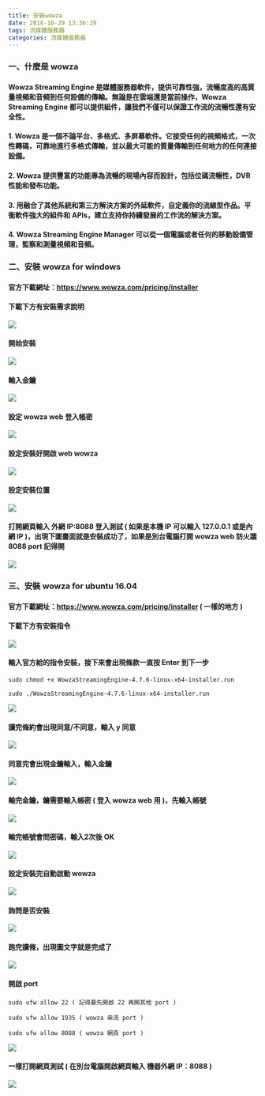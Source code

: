 ```yaml
---
title: 安裝wowza
date: 2018-10-29 13:36:29
tags: 流媒體服務器
categories: 流媒體服務器
---
```


### 一、什麼是 wowza

#### Wowza Streaming Engine 是媒體服務器軟件，提供可靠性強，流暢度高的高質量視頻和音頻到任何設備的傳輸。無論是在雲端還是當前操作，Wowza Streaming Engine 都可以提供組件，讓我們不僅可以保證工作流的流暢性還有安全性。

<!-- more -->

#### 1. Wowza 是一個不論平台、多格式、多屏幕軟件。它接受任何的視頻格式，一次性轉碼，可靠地進行多格式傳輸，並以最大可能的質量傳輸到任何地方的任何連接設備。

#### 2. Wowza 提供豐富的功能專為流暢的現場內容而設計，包括位碼流暢性，DVR 性能和發布功能。

#### 3. 用融合了其他系統和第三方解決方案的外延軟件，自定義你的流線型作品。平衡軟件強大的組件和 APIs，建立支持你持續發展的工作流的解決方案。

#### 4. Wowza Streaming Engine Manager 可以從一個電腦或者任何的移動設備管理，監察和測量視頻和音頻。

### 二、安裝 wowza for windows

#### 官方下載網址：https://www.wowza.com/pricing/installer

#### 下載下方有安裝需求說明

![ ](images/1.png)

#### 開始安裝

![ ](images/2.png)

#### 輸入金鑰

![ ](images/3.png)

#### 設定 wowza web 登入帳密

![ ](images/4.png)

#### 設定安裝好開啟 web wowza

![ ](images/5.png)

#### 設定安裝位置

![ ](images/6.png)

#### 打開網頁輸入 外網 IP:8088 登入測試 ( 如果是本機 IP 可以輸入 127.0.0.1 或是內網 IP )，出現下圖畫面就是安裝成功了，如果是別台電腦打開 wowza web 防火牆 8088 port 記得開

![ ](images/16.png)

### 三、安裝 wowza for ubuntu 16.04

#### 官方下載網址：https://www.wowza.com/pricing/installer ( 一樣的地方 )

#### 下載下方有安裝指令

![ ](images/7.png)

#### 輸入官方給的指令安裝，接下來會出現條款一直按 Enter 到下一步

```
sudo chmod +x WowzaStreamingEngine-4.7.6-linux-x64-installer.run
```

```
sudo ./WowzaStreamingEngine-4.7.6-linux-x64-installer.run
```

![ ](images/8.png)

#### 讀完條約會出現同意/不同意，輸入 y 同意

![ ](images/9.png)

#### 同意完會出現金鑰輸入，輸入金鑰

![ ](images/10.png)

#### 輸完金鑰，鑰需要輸入帳密 ( 登入 wowza web 用 )，先輸入帳號

![ ](images/11.png)

#### 輸完帳號會問密碼，輸入2次後 OK

![ ](images/12.png)

#### 設定安裝完自動啟動 wowza

![ ](images/13.png)

#### 詢問是否安裝

![ ](images/14.png)

#### 跑完讀條，出現圖文字就是完成了

![ ](images/15.png)

#### 開啟 port

```
sudo ufw allow 22 ( 記得要先開啟 22 再開其他 port )

sudo ufw allow 1935 ( wowza 串流 port )

sudo ufw allow 8088 ( wowza 網頁 port )
```

![ ](images/17.png)

#### 一樣打開網頁測試 ( 在別台電腦開啟網頁輸入 機器外網 IP：8088 )

![ ](images/16.png)